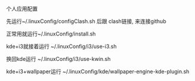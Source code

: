 个人应用配置

先运行~/.linuxConfig/configClash.sh 后跟 clash链接, 来连接github

正常用就运行~/.linuxConfig/install.sh

kde+i3就接着运行 ~/.linuxConfig/i3/use-i3.sh

换回kde运行 ~/.linuxConfig/i3/use-kwin.sh

kde+i3+wallpaper运行 ~/.linuxConfig/kde/wallpaper-engine-kde-plugin.sh
